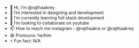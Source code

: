 - 👋 Hi, I’m @rajthaakrey
- 👀 I’m interested in designing and development
- 🌱 I’m currently learning full stack development 
- 💞️ I’m looking to collaborate on youtube
- 📫 How to reach me instagram - @rajthaakre or @rajthaakrey
- 😄 Pronouns: he/him
- ⚡ Fun fact: N/A

<!---
rajthaakrey/rajthaakrey is a ✨ special ✨ repository because its `README.md` (this file) appears on your GitHub profile.
You can click the Preview link to take a look at your changes.
--->
